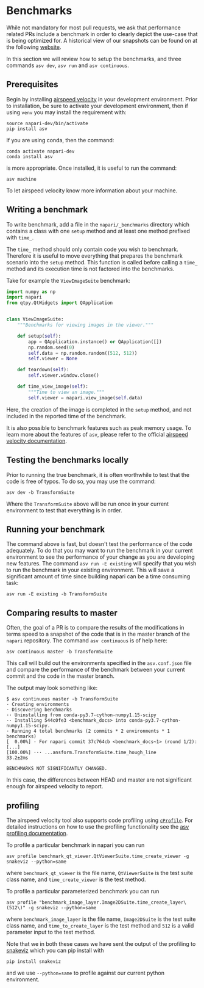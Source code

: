# Benchmarks

While not mandatory for most pull requests, we ask that performance related
PRs include a benchmark in order to clearly depict the use-case that is being
optimized for. A historical view of our snapshots can be found on
at the following [website](https://pandas.pydata.org/speed/napari/).

In this section we will review how to setup the benchmarks,
and three commands ``asv dev``, ``asv run`` and ``asv continuous``.

## Prerequisites

Begin by installing [airspeed velocity](https://asv.readthedocs.io/en/stable/)
in your development environment. Prior to installation, be sure to activate your
development environment, then if using ``venv`` you may install the requirement with:

```
source napari-dev/bin/activate
pip install asv
```
If you are using conda, then the command:

```
conda activate napari-dev
conda install asv
```

is more appropriate. Once installed, it is useful to run the command:

```
asv machine
```

To let airspeed velocity know more information about your machine.

## Writing a benchmark

To write  benchmark, add a file in the ``napari/_benchmarks`` directory which
contains a class with one ``setup`` method and at least one method prefixed
with ``time_``.

The ``time_`` method should only contain code you wish to benchmark.
Therefore it is useful to move everything that prepares the benchmark scenario
into the ``setup`` method. This function is called before calling a ``time_``
method and its execution time is not factored into the benchmarks.

Take for example the ``ViewImageSuite`` benchmark:

```python
import numpy as np
import napari
from qtpy.QtWidgets import QApplication


class ViewImageSuite:
    """Benchmarks for viewing images in the viewer."""

    def setup(self):
        app = QApplication.instance() or QApplication([])
        np.random.seed(0)
        self.data = np.random.random((512, 512))
        self.viewer = None

    def teardown(self):
        self.viewer.window.close()

    def time_view_image(self):
        """Time to view an image."""
        self.viewer = napari.view_image(self.data)
```

Here, the creation of the image is completed in the ``setup`` method, and not
included in the reported time of the benchmark.

It is also possible to benchmark features such as peak memory usage. To learn
more about the features of `asv`, please refer to the official
[airspeed velocity documentation](http://asv.readthedocs.io/en/latest/writing_benchmarks.html).

## Testing the benchmarks locally

Prior to running the true benchmark, it is often worthwhile to test that the
code is free of typos. To do so, you may use the command:

```
asv dev -b TransformSuite
```

Where the ``TransformSuite`` above will be run once in your current environment
to test that everything is in order.

## Running your benchmark

The command above is fast, but doesn't test the performance of the code
adequately. To do that you may want to run the benchmark in your current
environment to see the performance of your change as you are developing new
features. The command ``asv run -E existing`` will specify that you wish to run
the benchmark in your existing environment. This will save a significant amount
of time since building napari can be a time consuming task:

```
asv run -E existing -b TransformSuite
```

## Comparing results to master

Often, the goal of a PR is to compare the results of the modifications in terms
speed to a snapshot of the code that is in the master branch of the
``napari`` repository. The command ``asv continuous`` is of help here:

```
asv continuous master -b TransformSuite
```

This call will build out the environments specified in the ``asv.conf.json``
file and compare the performance of the benchmark between your current commit
and the code in the master branch.

The output may look something like:

```
$ asv continuous master -b TransformSuite
· Creating environments
· Discovering benchmarks
·· Uninstalling from conda-py3.7-cython-numpy1.15-scipy
·· Installing 544c0fe3 <benchmark_docs> into conda-py3.7-cython-numpy1.15-scipy.
· Running 4 total benchmarks (2 commits * 2 environments * 1 benchmarks)
[  0.00%] · For napari commit 37c764cb <benchmark_docs~1> (round 1/2):
[...]
[100.00%] ··· ...ansform.TransformSuite.time_hough_line           33.2±2ms

BENCHMARKS NOT SIGNIFICANTLY CHANGED.
```
In this case, the differences between HEAD and master are not significant
enough for airspeed velocity to report.

## profiling
The airspeed velocity tool also supports code profiling using [`cProfile`](https://docs.python.org/3/library/profile.html#module-cProfile). For detailed instructions on how to use the profiling functionality see the
[asv profiling documentation](https://asv.readthedocs.io/en/stable/using.html#running-a-benchmark-in-the-profiler).

To profile a particular benchmark in napari you can run

```
asv profile benchmark_qt_viewer.QtViewerSuite.time_create_viewer -g snakeviz --python=same
```

where `benchmark_qt_viewer` is the file name, `QtViewerSuite` is the test suite class name,
and `time_create_viewer` is the test method.

To profile a particular parameterized benchmark you can run

```
asv profile "benchmark_image_layer.Image2DSuite.time_create_layer\(512\)" -g snakeviz --python=same
```
where `benchmark_image_layer` is the file name, `Image2DSuite` is the test suite class name,
and `time_to_create_layer` is the test method and `512` is a valid parameter input to the test method.

Note that we in both these cases we have sent the output of the profiling to [snakeviz](http://jiffyclub.github.io/snakeviz/)
which you can pip install with
```
pip install snakeviz
```
and we use `--python=same` to profile against our current python environment.

